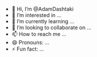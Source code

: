 - 👋 Hi, I’m @AdamDashtaki
- 👀 I’m interested in ...
- 🌱 I’m currently learning ...
- 💞️ I’m looking to collaborate on ...
- 📫 How to reach me ...
- 😄 Pronouns: ...
- ⚡ Fun fact: ...

<!---
AdamDashtaki/AdamDashtaki is a ✨ special ✨ repository because its `README.md` (this file) appears on your GitHub profile.
You can click the Preview link to take a look at your changes.
--->
